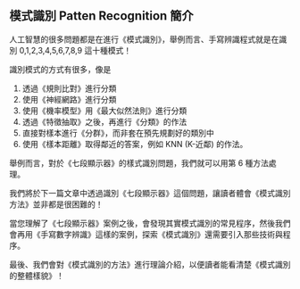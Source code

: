 ## 模式識別 Patten Recognition 簡介

人工智慧的很多問題都是在進行《模式識別》，舉例而言、手寫辨識程式就是在識別 0,1,2,3,4,5,6,7,8,9 這十種模式！

識別模式的方式有很多，像是

1. 透過《規則比對》進行分類
2. 使用《神經網路》進行分類
3. 使用《機率模型》用《最大似然法則》進行分類
4. 透過《特徵抽取》之後，再進行《分類》的作法
5. 直接對樣本進行《分群》，而非套在預先規劃好的類別中
6. 使用《樣本距離》取得鄰近的答案，例如 KNN (K-近鄰) 的作法。

舉例而言，對於《七段顯示器》的樣式識別問題，我們就可以用第 6 種方法處理。

我們將於下一篇文章中透過識別《七段顯示器》這個問題，讓讀者體會《模式識別方法》並非都是很困難的！

當您理解了《七段顯示器》案例之後，會發現其實模式識別的常見程序，然後我們會再用《手寫數字辨識》這樣的案例，探索《模式識別》還需要引入那些技術與程序。

最後、我們會對《模式識別的方法》進行理論介紹，以便讀者能看清楚《模式識別的整體樣貌》！

